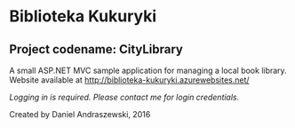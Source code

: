 # Biblioteka Kukuryki
## Project codename: CityLibrary
A small ASP.NET MVC sample application for managing a local book library.
Website available at http://biblioteka-kukuryki.azurewebsites.net/

*Logging in is required. Please contact me for login credentials.*


Created by Daniel Andraszewski, 2016
